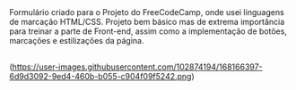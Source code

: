 ##
Formulário criado para o Projeto do FreeCodeCamp, onde usei linguagens de marcação HTML/CSS. Projeto bem básico mas de extrema importância para treinar a parte de Front-end, assim como a implementação de botões, marcações e estilizações da página.
##
(https://user-images.githubusercontent.com/102874194/168166397-6d9d3092-9ed4-460b-b055-c904f09f5242.png)
